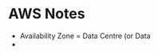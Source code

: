 # AWS Notes

* Availability Zone = Data Centre (or Data 
* 
<!--stackedit_data:
eyJoaXN0b3J5IjpbODY2NDc3Njk1XX0=
-->